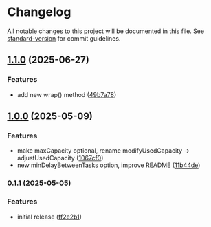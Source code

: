 # Changelog

All notable changes to this project will be documented in this file. See [standard-version](https://github.com/conventional-changelog/standard-version) for commit guidelines.

## [1.1.0](https://github.com/mdevils/capacity-limiter/compare/v1.0.0...v1.1.0) (2025-06-27)


### Features

* add new wrap() method ([49b7a78](https://github.com/mdevils/capacity-limiter/commit/49b7a781074d8299de4c51ba6a005fe3fb1227de))

## [1.0.0](https://github.com/mdevils/capacity-limiter/compare/v0.1.1...v1.0.0) (2025-05-09)


### Features

* make maxCapacity optional, rename modifyUsedCapacity -> adjustUsedCapacity ([1067cf0](https://github.com/mdevils/capacity-limiter/commit/1067cf08530f8717fd7fd3d16775f196d62a2333))
* new minDelayBetweenTasks option, improve README ([11b44de](https://github.com/mdevils/capacity-limiter/commit/11b44de7d1877a8bf274d858bd96251cdf892ce6))

### 0.1.1 (2025-05-05)


### Features

* initial release ([ff2e2b1](https://github.com/mdevils/capacity-limiter/commit/ff2e2b1a316cba1f81d72bd041a3930a01255cd8))
